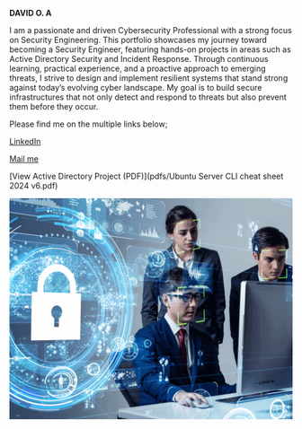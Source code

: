 **DAVID O. A**


I am a passionate and driven Cybersecurity Professional with a strong focus on Security Engineering. This portfolio showcases my journey toward becoming a Security Engineer, featuring hands-on projects in areas such as Active Directory Security and Incident Response. Through continuous learning, practical experience, and a proactive approach to emerging threats, I strive to design and implement resilient systems that stand strong against today’s evolving cyber landscape. My goal is to build secure infrastructures that not only detect and respond to threats but also prevent them before they occur.

Please find me on the multiple links below;

[LinkedIn](https://www.linkedin.com/in/dvoex)

[Mail me](mailto:awe.davidoladayo@gmail.com)


[View Active Directory Project (PDF)](pdfs/Ubuntu Server CLI cheat sheet 2024 v6.pdf)

![Alt text](images/cloud-security-engineer.png)
